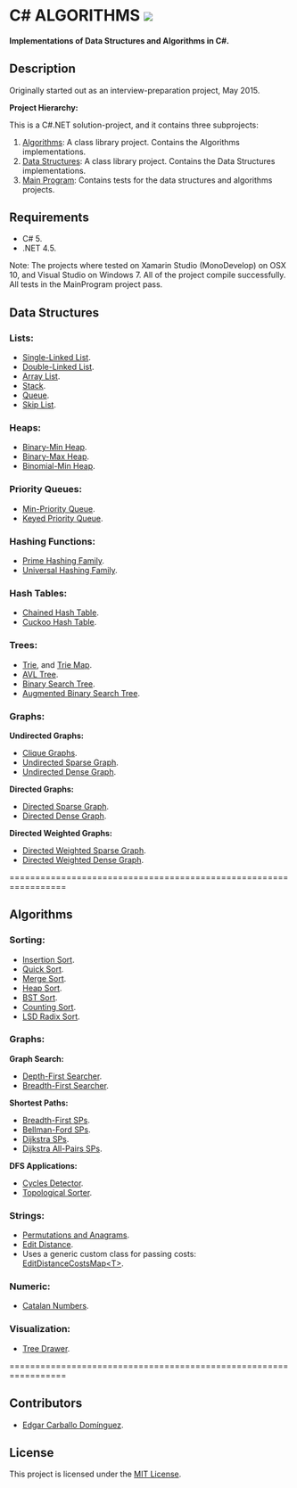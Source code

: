 # C# ALGORITHMS [![](https://travis-ci.org/aalhour/C-Sharp-Algorithms.svg?branch=master)](https://travis-ci.org/aalhour/C-Sharp-Algorithms)

#### Implementations of Data Structures and Algorithms in C#.

## Description

Originally started out as an interview-preparation project, May 2015.

**Project Hierarchy:**

This is a C#.NET solution-project, and it contains three subprojects:

 1. [Algorithms](Algorithms): A class library project. Contains the Algorithms implementations.
 2. [Data Structures](DataStructures): A class library project. Contains the Data Structures implementations.
 3. [Main Program](MainProgram): Contains tests for the data structures and algorithms projects.


## Requirements
 * C# 5.
 * .NET 4.5.

Note: The projects where tested on Xamarin Studio (MonoDevelop) on OSX 10, and Visual Studio on Windows 7. All of the project compile successfully. All tests in the MainProgram project pass.


## Data Structures

### Lists:
 * [Single-Linked List](DataStructures/Lists/SLinkedList.cs).
 * [Double-Linked List](DataStructures/Lists/DLinkedList.cs).
 * [Array List](DataStructures/Lists/ArrayList.cs).
 * [Stack](DataStructures/Lists/Stack.cs).
 * [Queue](DataStructures/Lists/Queue.cs).
 * [Skip List](DataStructures/Lists/SkipList.cs).

### Heaps:
 * [Binary-Min Heap](DataStructures/Heaps/BinaryMinHeap.cs).
 * [Binary-Max Heap](DataStructures/Heaps/BinaryMaxHeap.cs).
 * [Binomial-Min Heap](DataStructures/Heaps/BinomialMinHeap.cs).
 
### Priority Queues:
 * [Min-Priority Queue](DataStructures/Heaps/MinPriorityQueue.cs).
 * [Keyed Priority Queue](DataStructures/Heaps/KeyedPriorityQueue.cs).
 
### Hashing Functions:
 * [Prime Hashing Family](DataStructures/Hashing/PrimeHashingFamily.cs).
 * [Universal Hashing Family](DataStructures/Hashing/UniversalHashingFamily.cs).

### Hash Tables:
 * [Chained Hash Table](DataStructures/Dictionaries/ChainedHashTable.cs).
 * [Cuckoo Hash Table](DataStructures/Dictionaries/CuckooHashTable.cs).

### Trees:
 * [Trie](DataStructures/Trees/Trie.cs), and [Trie Map](DataStructures/Trees/TrieMap.cs).
 * [AVL Tree](DataStructures/Trees/AVLTree.cs).
 * [Binary Search Tree](DataStructures/Trees/BinarySearchTree.cs).
 * [Augmented Binary Search Tree](DataStructures/Trees/AugmentedBinarySearchTree.cs).
 
### Graphs:
**Undirected Graphs:**
 * [Clique Graphs](DataStructures/Graphs/CliqueGraph.cs).
 * [Undirected Sparse Graph](DataStructures/Graphs/UndirectedSparseGraph.cs).
 * [Undirected Dense Graph](DataStructures/Graphs/UndirectedDenseGraph.cs).
 
**Directed Graphs:** 
 * [Directed Sparse Graph](DataStructures/Graphs/DirectedSparseGraph.cs).
 * [Directed Dense Graph](DataStructures/Graphs/DirectedDenseGraph.cs).

**Directed Weighted Graphs:**
 * [Directed Weighted Sparse Graph](DataStructures/Graphs/DirectedWeightedSparseGraph.cs).
 * [Directed Weighted Dense Graph](DataStructures/Graphs/DirectedWeightedDenseGraph.cs).

=================================================================

## Algorithms

### Sorting:
 * [Insertion Sort](Algorithms/Sorting/InsertionSorter.cs).
 * [Quick Sort](Algorithms/Sorting/QuickSorter.cs).
 * [Merge Sort](Algorithms/Sorting/MergeSorter.cs).
 * [Heap Sort](Algorithms/Sorting/HeapSorter.cs).
 * [BST Sort](Algorithms/Sorting/BinarySearchTreeSorter.cs).
 * [Counting Sort](Algorithms/Sorting/CountingSorter.cs).
 * [LSD Radix Sort](Algorithms/Sorting/LSDRadixSorter.cs).

### Graphs:
**Graph Search:**
 * [Depth-First Searcher](Algorithms/Graphs/DepthFirstSearcher.cs).
 * [Breadth-First Searcher](Algorithms/Graphs/BreadthFirstSearcher.cs).

**Shortest Paths:**
 * [Breadth-First SPs](Algorithms/Graphs/BreadthFirstShortestPaths.cs).
 * [Bellman-Ford SPs](Algorithms/Graphs/BellmanFordShortestPaths.cs).
 * [Dijkstra SPs](Algorithms/Graphs/DijkstraShortestPaths.cs).
 * [Dijkstra All-Pairs SPs](Algorithms/Graphs/DijkstraAllPairsShortestPaths.cs).

**DFS Applications:**
 * [Cycles Detector](Algorithms/Graphs/CyclesDetector.cs).
 * [Topological Sorter](Algorithms/Graphs/TopologicalSorter.cs).

### Strings:
 * [Permutations and Anagrams](Algorithms/Strings/Permutations.cs).
 * [Edit Distance](Algorithms/Strings/EditDistance.cs).
  * Uses a generic custom class for passing costs: [EditDistanceCostsMap\<T\>](Algorithms/Strings/EditDistanceCostsMap.cs).

### Numeric:
 * [Catalan Numbers](Algorithms/Numeric/CatalanNumbers.cs).

### Visualization:
 * [Tree Drawer](DataStructures/Trees/TreeDrawer.cs).

=================================================================

## Contributors
 * [Edgar Carballo Domínguez](https://github.com/karv).


## License
This project is licensed under the [MIT License](LICENSE).

